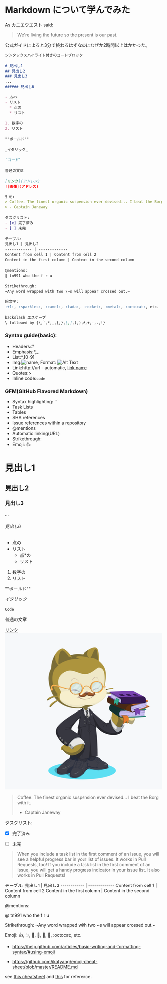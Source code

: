 # Markdown について学んでみた

As カニエウエスト said:

> We're living the future so
> the present is our past.

公式ガイドによると3分で終わるはずなのになぜか2時間以上はかかった。

```markdown
シンタックスハイライト付きのコードブロック

# 見出し1
## 見出し2
### 見出し3
...
###### 見出し6

- 点の
- リスト
  * 点の
  * リスト

1. 数字の
2. リスト

""ボールド""

_イタリック_ 

`コード` 

普通の文章

[リンク](アドレス)
![画像](アドレス)

引用:
> Coffee. The finest organic suspension ever devised... I beat the Borg with it.
> - Captain Janeway

タスクリスト:
- [x] 完了済み
- [ ] 未完

テーブル:
見出し1 | 見出し2
------------ | -------------
Content from cell 1 | Content from cell 2
Content in the first column | Content in the second column

@mentions:
@ tn991 who the f r u

Strikethrough:
~Any word wrapped with two \~s will appear crossed out.~

絵文字:
:+1:, :sparkles:, :camel:, :tada:, :rocket:, :metal:, :octocat:, etc.

backslash エスケープ
\ followed by {\,`,*,_,{,},[,],(,),#,+,-,.,!}

```

### Syntax guide(basic):
- Headers:#
- Emphasis:*,_
- List:*,[0-9]
- Img:![name](path), Format: ![Alt Text](url)
- Link:http://url - automatic, [link name](url)
- Quotes:>
- Inline code:`code`

### GFM(GitHub Flavored Markdown)
- Syntax highlighting: ```
- Task Lists
- Tables
- SHA references
- Issue references within a repository
- @mentions
- Automatic linking(URL)
- Strikethrough:
- Emoji: :+1:


# 見出し1
## 見出し2
### 見出し3
...
###### 見出し6

- 点の
- リスト
  * 点\*の
  * リスト

1. 数字の
2. リスト

""ボールド""

_イタリック_ 

`Code` 

普通の文章

[リンク](https://mapotofu9.github.io/)
![画像](octocat(2).png)

> Coffee. The finest organic suspension ever devised... I beat the Borg with it.
> - Captain Janeway

タスクリスト:
- [x] 完了済み
- [ ] 未完


> When you include a task list in the first comment of an Issue, you will see a helpful progress bar in your list of issues. It works in Pull Requests, too!
> If you include a task list in the first comment of an Issue, you will get a handy progress indicator in your issue list. It also works in Pull Requests!

テーブル:
見出し1 | 見出し2
------------ | -------------
Content from cell 1 | Content from cell 2
Content in the first column | Content in the second column

@mentions:

@ tn991 who the f r u

Strikethrough:
~Any word wrapped with two \~s will appear crossed out.~

Emoji:
:+1:, :sparkles:, :camel:, :tada:, :rocket:, :metal:, :octocat:, etc.

- https://help.github.com/articles/basic-writing-and-formatting-syntax/#using-emoji

- https://github.com/ikatyang/emoji-cheat-sheet/blob/master/README.md

see [this cheatsheet](https://guides.github.com/pdfs/markdown-cheatsheet-online.pdf) and [this](https://guides.github.com/features/mastering-markdown/) for reference.
